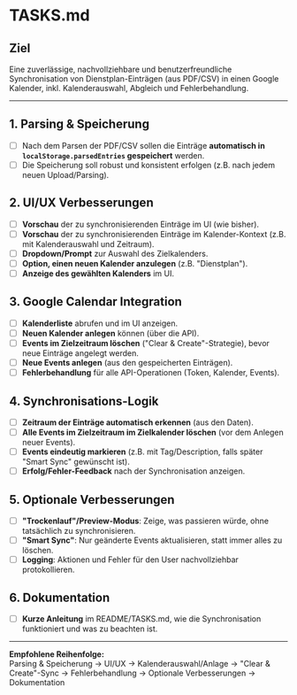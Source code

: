 # TASKS.md

## Ziel
Eine zuverlässige, nachvollziehbare und benutzerfreundliche Synchronisation von Dienstplan-Einträgen (aus PDF/CSV) in einen Google Kalender, inkl. Kalenderauswahl, Abgleich und Fehlerbehandlung.

---

## 1. Parsing & Speicherung
- [ ] Nach dem Parsen der PDF/CSV sollen die Einträge **automatisch in `localStorage.parsedEntries` gespeichert** werden.
- [ ] Die Speicherung soll robust und konsistent erfolgen (z.B. nach jedem neuen Upload/Parsing).

## 2. UI/UX Verbesserungen
- [ ] **Vorschau** der zu synchronisierenden Einträge im UI (wie bisher).
- [ ] **Vorschau** der zu synchronisierenden Einträge im Kalender-Kontext (z.B. mit Kalenderauswahl und Zeitraum).
- [ ] **Dropdown/Prompt** zur Auswahl des Zielkalenders.
- [ ] **Option, einen neuen Kalender anzulegen** (z.B. "Dienstplan").
- [ ] **Anzeige des gewählten Kalenders** im UI.

## 3. Google Calendar Integration
- [ ] **Kalenderliste** abrufen und im UI anzeigen.
- [ ] **Neuen Kalender anlegen** können (über die API).
- [ ] **Events im Zielzeitraum löschen** ("Clear & Create"-Strategie), bevor neue Einträge angelegt werden.
- [ ] **Neue Events anlegen** (aus den gespeicherten Einträgen).
- [ ] **Fehlerbehandlung** für alle API-Operationen (Token, Kalender, Events).

## 4. Synchronisations-Logik
- [ ] **Zeitraum der Einträge automatisch erkennen** (aus den Daten).
- [ ] **Alle Events im Zielzeitraum im Zielkalender löschen** (vor dem Anlegen neuer Events).
- [ ] **Events eindeutig markieren** (z.B. mit Tag/Description, falls später "Smart Sync" gewünscht ist).
- [ ] **Erfolg/Fehler-Feedback** nach der Synchronisation anzeigen.

## 5. Optionale Verbesserungen
- [ ] **"Trockenlauf"/Preview-Modus**: Zeige, was passieren würde, ohne tatsächlich zu synchronisieren.
- [ ] **"Smart Sync"**: Nur geänderte Events aktualisieren, statt immer alles zu löschen.
- [ ] **Logging**: Aktionen und Fehler für den User nachvollziehbar protokollieren.

## 6. Dokumentation
- [ ] **Kurze Anleitung** im README/TASKS.md, wie die Synchronisation funktioniert und was zu beachten ist.

---

**Empfohlene Reihenfolge:**  
Parsing & Speicherung → UI/UX → Kalenderauswahl/Anlage → "Clear & Create"-Sync → Fehlerbehandlung → Optionale Verbesserungen → Dokumentation
